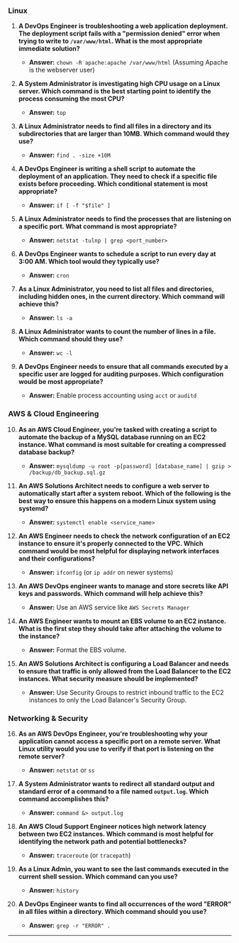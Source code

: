 
### Linux 

1. **A DevOps Engineer is troubleshooting a web application deployment. The deployment script fails with a "permission denied" error when trying to write to `/var/www/html`. What is the most appropriate immediate solution?**
   - **Answer:** `chown -R apache:apache /var/www/html` (Assuming Apache is the webserver user)

2. **A System Administrator is investigating high CPU usage on a Linux server. Which command is the best starting point to identify the process consuming the most CPU?**
   - **Answer:** `top`

3. **A Linux Administrator needs to find all files in a directory and its subdirectories that are larger than 10MB. Which command would they use?**
   - **Answer:** `find . -size +10M`

4. **A DevOps Engineer is writing a shell script to automate the deployment of an application. They need to check if a specific file exists before proceeding. Which conditional statement is most appropriate?**
   - **Answer:** `if [ -f "$file" ]`

5. **A Linux Administrator needs to find the processes that are listening on a specific port. What command is most appropriate?**
   - **Answer:** `netstat -tulnp | grep <port_number>`

6. **A DevOps Engineer wants to schedule a script to run every day at 3:00 AM. Which tool would they typically use?**
   - **Answer:** `cron`

7. **As a Linux Administrator, you need to list all files and directories, including hidden ones, in the current directory. Which command will achieve this?**
   - **Answer:** `ls -a`

8. **A Linux Administrator wants to count the number of lines in a file. Which command should they use?**
   - **Answer:** `wc -l`

9. **A DevOps Engineer needs to ensure that all commands executed by a specific user are logged for auditing purposes. Which configuration would be most appropriate?**
   - **Answer:** Enable process accounting using `acct` or `auditd`

### AWS & Cloud Engineering

10. **As an AWS Cloud Engineer, you're tasked with creating a script to automate the backup of a MySQL database running on an EC2 instance. What command is most suitable for creating a compressed database backup?**
    - **Answer:** `mysqldump -u root -p[password] [database_name] | gzip > /backup/db_backup.sql.gz`

11. **An AWS Solutions Architect needs to configure a web server to automatically start after a system reboot. Which of the following is the best way to ensure this happens on a modern Linux system using systemd?**
    - **Answer:** `systemctl enable <service_name>`

12. **An AWS Engineer needs to check the network configuration of an EC2 instance to ensure it's properly connected to the VPC. Which command would be most helpful for displaying network interfaces and their configurations?**
    - **Answer:** `ifconfig` (or `ip addr` on newer systems)

13. **An AWS DevOps engineer wants to manage and store secrets like API keys and passwords. Which command will help achieve this?**
    - **Answer:** Use an AWS service like `AWS Secrets Manager`

14. **An AWS Engineer wants to mount an EBS volume to an EC2 instance. What is the first step they should take after attaching the volume to the instance?**
    - **Answer:** Format the EBS volume.

15. **An AWS Solutions Architect is configuring a Load Balancer and needs to ensure that traffic is only allowed from the Load Balancer to the EC2 instances. What security measure should be implemented?**
    - **Answer:** Use Security Groups to restrict inbound traffic to the EC2 instances to only the Load Balancer's Security Group.

### Networking & Security

16. **As an AWS DevOps Engineer, you're troubleshooting why your application cannot access a specific port on a remote server. What Linux utility would you use to verify if that port is listening on the remote server?**
    - **Answer:** `netstat` or `ss`

17. **A System Administrator wants to redirect all standard output and standard error of a command to a file named `output.log`. Which command accomplishes this?**
    - **Answer:** `command &> output.log`

18. **An AWS Cloud Support Engineer notices high network latency between two EC2 instances. Which command is most helpful for identifying the network path and potential bottlenecks?**
    - **Answer:** `traceroute` (or `tracepath`)

19. **As a Linux Admin, you want to see the last commands executed in the current shell session. Which command can you use?**
    - **Answer:** `history`

20. **A DevOps Engineer wants to find all occurrences of the word "ERROR" in all files within a directory. Which command should you use?**
    - **Answer:** `grep -r "ERROR" .`

---

